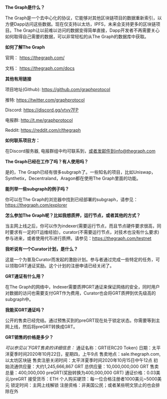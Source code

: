 **The Graph是什么？**

The Graph是一个去中心化的协议，它能够对其他区块链项目的数据重新索引，以方便Dapp访问这些数据。现在仅支持以太坊，IPFS，未来会支持更多的区块链项目。The Graph让以前难以访问的数据变得简单直接，Dapp开发者不再需要关心如何取得自己需要的数据，可以非常轻松的从The Graph的数据库中获取。

**如何了解The Graph**

官网： https://thegraph.com/

文档： https://thegraph.com/docs

**其他有用链接**

项目地址(Github): https://github.com/graphprotocol

推特: https://twitter.com/graphprotocol

Discord: https://discord.gg/vtvv7FP

电报群: http://t.me/graphprotocol

Reddit: https://reddit.com/r/thegraph

**如何联系项目方：**

在Discord服务器, 电报群组中均可联系到，或者发邮件到info@thegraph.com

**The Graph已经在工作了吗？有人使用吗？**

是的，The Graph已经有很多subgraph了。一些知名的项目，比如Uniswap，Synthetix，Decentraland，Aragon都在使用The Graph里面的功能。

**能列举一些subgraph的例子吗？**

你可以在The Graph的浏览器中找到已经部署的subgraph，请参见：https://thegraph.com/explorer

**怎么参加The Graph呢？比如我想质押，运行节点，或者其他的方式？**

当主网上线之后，你可以作为indexer(需要运行节点，而且节点硬件要求很高，同时要求有一定的IT运维经验)，curator(不需要运行节点，对技术也没有什么要求)参与进来，或者使用代币进行质押。请参见：https://thegraph.com/testnet

**我听说有一个Curator计划，是什么？**

这是一个为普及Curator而发起的激励计划。参与者通过完成一些特定的任务，可以领取GRT通证奖励。这个计划的注册申请已经关闭了。

**GRT通证有什么用？**

在The Graph的网络中，Indexer需要质押GRT通证来保证网络的安全，同时用户对数据的访问也需要支付GRT作为费用，Curator也会将GRT质押到优先级高的subgraph中。

**我能买GRT通证吗？**

公开的售卖已经完结。通过预售买到的preGRT现在处于锁定状态。你需要等到主网上线，然后将preGRT转换成GRT。

**GRT销售的价格是多少？**

*可以参见以下GRT售卖的详细信息：*
通证名称：GRT(ERC20 Token)
日期：太平洋夏季时间2020年10月22日，星期四，上午9点
售卖地点：sale.thegraph.com, 以太坊区块链
售卖注册关闭时间：太平洋夏季时间2020年10月15日中午12点
初始流通供应量：大约1,245,666,867 GRT
总供应量：10,000,000,000 GRT
售卖总量：400,000,000 preGRT(奖励转换为400,000,000 GRT)
通证价格：0.03美元/preGRT
接受货币：ETH
个人购买硬顶：每一位合格注册者1000美元~5000美元
锁定时间：主网上线解锁
注册资格：非美国公民；或者某些明文禁止的也会排除在外
